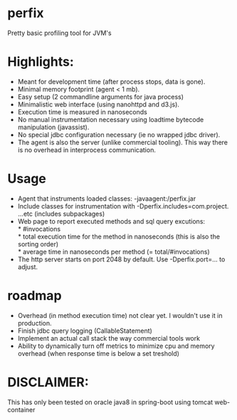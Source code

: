 # perfix
Pretty basic profiling tool for JVM's

# Highlights:
* Meant for development time (after process stops, data is gone). 
* Minimal memory footprint (agent < 1 mb).
* Easy setup (2 commandline arguments for java process)
* Minimalistic web interface (using nanohttpd and d3.js).
* Execution time is measured in nanoseconds
* No manual instrumentation necessary using loadtime bytecode manipulation (javassist).
* No special jdbc configuration necessary (ie no wrapped jdbc driver).
* The agent is also the server (unlike commercial tooling). This way there is no overhead in interprocess communication.

# Usage
* Agent that instruments loaded classes: -javaagent:<path>/perfix.jar
* Include classes for instrumentation with -Dperfix.includes=com.project. ...etc (includes subpackages)
* Web page to report executed methods and sql query excutions:
<br/> * #invocations
<br/> * total execution time for the method in nanoseconds (this is also the sorting order)
<br/> * average time in nanoseconds per method (= total/#invocations)
* The http server starts on port 2048 by default. Use -Dperfix.port=... to adjust.


# roadmap
* Overhead (in method execution time) not clear yet. I wouldn't use it in production. 
* Finish jdbc query logging (CallableStatement)
* Implement an actual call stack the way commercial tools work
* Ability to dynamically turn off metrics to minimize cpu and memory overhead (when response time is below a set treshold)

# DISCLAIMER:
This has only been tested on oracle java8 in spring-boot using tomcat web-container
